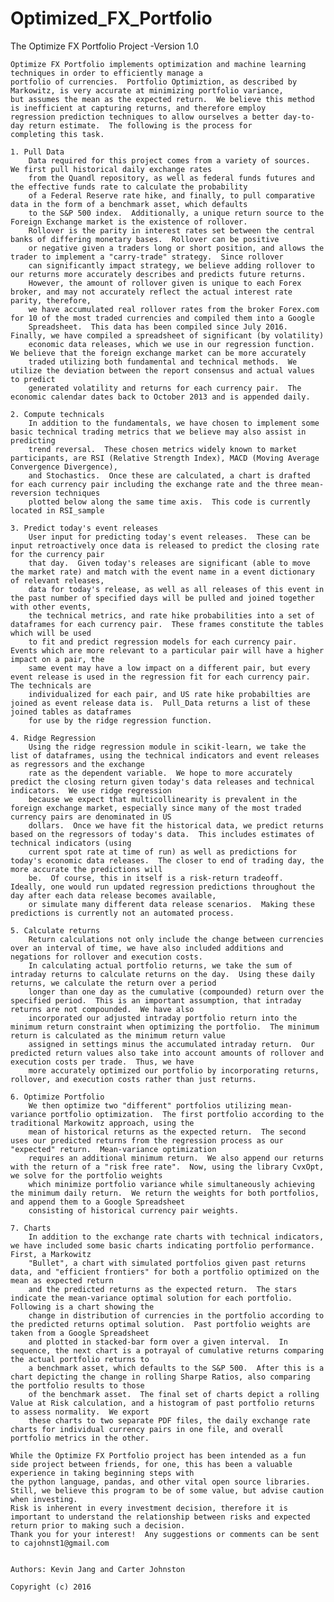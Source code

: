 # Optimized_FX_Portfolio
The Optimize FX Portfolio Project -Version 1.0 

	Optimize FX Portfolio implements optimization and machine learning techniques in order to efficiently manage a
	portfolio of currencies.  Portfolio Optimiztion, as described by Markowitz, is very accurate at minimizing portfolio variance,
	but assumes the mean as the expected return.  We believe this method is inefficient at capturing returns, and therefore employ
	regression prediction techniques to allow ourselves a better day-to-day return estimate.  The following is the process for 
	completing this task.

	1. Pull Data
		Data required for this project comes from a variety of sources.  We first pull historical daily exchange rates
		from the Quandl repository, as well as federal funds futures and the effective funds rate to calculate the probability
		of a Federal Reserve rate hike, and finally, to pull comparative data in the form of a benchmark asset, which defaults
		to the S&P 500 index.  Additionally, a unique return source to the Foreign Exchange market is the existence of rollover.
		Rollover is the parity in interest rates set between the central banks of differing monetary bases.  Rollover can be positive
		or negative given a traders long or short position, and allows the trader to implement a "carry-trade" strategy.  Since rollover
		can significantly impact strategy, we believe adding rollover to our returns more accurately describes and predicts future returns.
		However, the amount of rollover given is unique to each Forex broker, and may not accurately reflect the actual interest rate parity, therefore,
		we have accumulated real rollover rates from the broker Forex.com for 10 of the most traded currencies and compiled them into a Google 
		Spreadsheet.  This data has been compiled since July 2016.  Finally, we have compiled a spreadsheet of significant (by volatility)
		economic data releases, which we use in our regression function.  We believe that the foreign exchange market can be more accurately 
		traded utilizing both fundamental and technical methods.  We utilize the deviation between the report consensus and actual values to predict
		generated volatility and returns for each currency pair.  The economic calendar dates back to October 2013 and is appended daily. 

	2. Compute technicals
		In addition to the fundamentals, we have chosen to implement some basic technical trading metrics that we believe may also assist in predicting 
		trend reversal.  These chosen metrics widely known to market participants, are RSI (Relative Strength Index), MACD (Moving Average Convergence Divergence), 
		and Stochastics.  Once these are calculated, a chart is drafted for each currency pair including the exchange rate and the three mean-reversion techniques 
		plotted below along the same time axis.  This code is currently located in RSI_sample

	3. Predict today's event releases
		User input for predicting today's event releases.  These can be input retroactively once data is released to predict the closing rate for the currency pair
		that day.  Given today's releases are significant (able to move the market rate) and match with the event name in a event dictionary of relevant releases,  
		data for today's release, as well as all releases of this event in the past number of specified days will be pulled and joined together with other events, 
		the technical metrics, and rate hike probabilities into a set of dataframes for each currency pair.  These frames constitute the tables which will be used 
		to fit and predict regression models for each currency pair.  Events which are more relevant to a particular pair will have a higher impact on a pair, the 
		same event may have a low impact on a different pair, but every event release is used in the regression fit for each currency pair.  The technicals are
		individualized for each pair, and US rate hike probabilties are joined as event release data is.  Pull_Data returns a list of these joined tables as dataframes
		for use by the ridge regression function.

	4. Ridge Regression
		Using the ridge regression module in scikit-learn, we take the list of dataframes, using the technical indicators and event releases as regressors and the exchange
		rate as the dependent variable.  We hope to more accurately predict the closing return given today's data releases and technical indicators.  We use ridge regression 
		because we expect that multicollinearity is prevalent in the foreign exchange market, especially since many of the most traded currency pairs are denominated in US
		dollars.  Once we have fit the historical data, we predict returns based on the regressors of today's data.  This includes estimates of technical indicators (using 
		current spot rate at time of run) as well as predictions for today's economic data releases.  The closer to end of trading day, the more accurate the predictions will
		be.  Of course, this in itself is a risk-return tradeoff.  Ideally, one would run updated regression predictions throughout the day after each data release becomes available, 
		or simulate many different data release scenarios.  Making these predictions is currently not an automated process.
	
	5. Calculate returns
		Return calculations not only include the change between currencies over an interval of time, we have also included additions and negations for rollover and execution costs. 
		In calculating actual portfolio returns, we take the sum of intraday returns to calculate returns on the day.  Using these daily returns, we calculate the return over a period
		longer than one day as the cumulative (compounded) return over the specified period.  This is an important assumption, that intraday returns are not compounded.  We have also 
		incorporated our adjusted intraday portfolio return into the minimum return constraint when optimizing the portfolio.  The minimum return is calculated as the minimum return value
		assigned in settings minus the accumulated intraday return.  Our predicted return values also take into account amounts of rollover and execution costs per trade.  Thus, we have 
		more accurately optimized our portfolio by incorporating returns, rollover, and execution costs rather than just returns.

	6. Optimize Portfolio
		We then optimize two "different" portfolios utilizing mean-variance portfolio optimization.  The first portfolio according to the traditional Markowitz approach, using the 
		mean of historical returns as the expected return.  The second uses our predicted returns from the regression process as our "expected" return.  Mean-variance optimization 
		requires an additional minimum return.  We also append our returns with the return of a "risk free rate".  Now, using the library CvxOpt, we solve for the portfolio weights
		which minimize portfolio variance while simultaneously achieving the minimum daily return.  We return the weights for both portfolios, and append them to a Google Spreadsheet
		consisting of historical currency pair weights.  		

	7. Charts
		In addition to the exchange rate charts with technical indicators, we have included some basic charts indicating portfolio performance.  First, a Markowitz
		"Bullet", a chart with simulated portfolios given past returns data, and "efficient frontiers" for both a portfolio optimized on the mean as expected return
		and the predicted returns as the expected return.  The stars indicate the mean-variance optimal solution for each portfolio.  Following is a chart showing the
		change in distribution of currencies in the portfolio according to the predicted returns optimal solution.  Past portfolio weights are taken from a Google Spreadsheet
		and plotted in stacked-bar form over a given interval.  In sequence, the next chart is a potrayal of cumulative returns comparing the actual portfolio returns to 
		a benchmark asset, which defaults to the S&P 500.  After this is a chart depicting the change in rolling Sharpe Ratios, also comparing the portfolio results to those
		of the benchmark asset.  The final set of charts depict a rolling Value at Risk calculation, and a histogram of past portfolio returns to assess normality.  We export 
		these charts to two separate PDF files, the daily exchange rate charts for individual currency pairs in one file, and overall portfolio metrics in the other.

	While the Optimize FX Portfolio project has been intended as a fun side project between friends, for one, this has been a valuable experience in taking beginning steps with 
	the python language, pandas, and other vital open source libraries.  Still, we believe this program to be of some value, but advise caution when investing.
	Risk is inherent in every investment decision, therefore it is important to understand the relationship between risks and expected return prior to making such a decision.
	Thank you for your interest!  Any suggestions or comments can be sent to cajohnst1@gmail.com


	Authors: Kevin Jang and Carter Johnston

	Copyright (c) 2016
